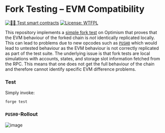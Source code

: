 # Fork Testing – EVM Compatibility

[![🕵️‍♂️ Test smart contracts](https://github.com/pcaversaccio/fork-testing-evm-compatibility/actions/workflows/test.yml/badge.svg)](https://github.com/pcaversaccio/fork-testing-evm-compatibility/actions/workflows/test.yml)
[![License: WTFPL](https://img.shields.io/badge/License-WTFPL-blue.svg)](https://www.wtfpl.net/about/)

This repository implements a [simple fork test](./test/Store.t.sol) on Optimism that proves that the EVM behaviour of the forked chain is _not_ identically replicated locally. This can lead to problems due to new opcodes such as [`PUSH0`](https://www.evm.codes/#5f?fork=shanghai) which would lead to untested behaviour as the EVM behaviour is not correctly replicated as part of the test suite. The underlying issue is that fork tests are local simulations with accounts, states, and storage slot information fetched from the RPC. This means that one does not get the full behaviour of the chain and therefore cannot identify specific EVM difference problems.

### Test

Simply invoke:

```console
forge test
```

### `PUSH0`-Rollout

![image](https://github.com/pcaversaccio/fork-testing-evm-compatibility/assets/25297591/d09ab338-511d-4211-b5ba-93e32dddd479)
